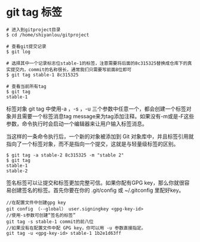 # git tag 标签
```
# 进入到gitproject目录
$ cd /home/shiyanlou/gitproject

# 查看git提交记录
$ git log

# 选择其中一个记录标志位stable-1的标签，注意需要将后面的8c315325替换成仓库下的真实提交内，commit的名称很长，通常我们只需要写前面8位即可
$ git tag stable-1 8c315325

# 查看当前所有tag
$ git tag
stable-1
```
标签对象
git tag 中使用-a ，-s ，-u 三个参数中任意一个，都会创建一个标签对象并且需要一个标签消息tag message来为tag添加注释。如果没有-m或是-F这些参数，命令执行时会启动一个编辑器来让用户输入标签消息。

当这样的一条命令执行后，一个新的对象被添加到 Git 对象库中，并且标签引用就指向了一个标签对象，而不是指向一个提交，这就是与轻量级标签的区别。
```
$ git tag -a stable-2 8c315325 -m "stable 2"
$ git tag
stable-1
stable-2
```
签名标签可以让提交和标签更加完整可信。如果你配有GPG key，那么你就很容易创建签名的标签。首先你要在你的 .git/config 或 ~/.gitconfig 里配好key。

```
//在配置文件中创建gpg key
git config （--global） user.signingkey <gpg-key-id>
//使用-s参数可创建“签名的标签”
git tag -s stable-1 commit的前八位
//如果没有在配置文件中配 GPG key，你可以用 -u 参数直接指定。
git tag -u <gpg-key-id> stable-1 1b2e1d63ff
```